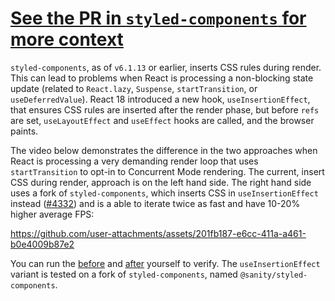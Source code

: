 # [See the PR in `styled-components` for more context](https://github.com/styled-components/styled-components/pull/4332)

`styled-components`, as of `v6.1.13` or earlier, inserts CSS rules during render. This can lead to problems when React is processing a non-blocking state update (related to `React.lazy`, `Suspense`, `startTransition`, or `useDeferredValue`). React 18 introduced a new hook, `useInsertionEffect`, that ensures CSS rules are inserted after the render phase, but before `refs` are set, `useLayoutEffect` and `useEffect` hooks are called, and the browser paints.

The video below demonstrates the difference in the two approaches when React is processing a very demanding render loop that uses `startTransition` to opt-in to Concurrent Mode rendering. The current, insert CSS during render, approach is on the left hand side. The right hand side uses a fork of `styled-components`, which inserts CSS in `useInsertionEffect` instead ([#4332](https://github.com/styled-components/styled-components/pull/4332)) and is a able to iterate twice as fast and have 10-20% higher average FPS:



https://github.com/user-attachments/assets/201fb187-e6cc-411a-a461-b0e4009b87e2



You can run the [before](https://concurrent-styled-components.sanity.dev/?strategy=insert-during-render&layoutTrashing=force&interval=100&size=72&maxIterations=20) and [after](https://concurrent-styled-components.sanity.dev/?strategy=use-insertion-effect&layoutTrashing=force&interval=100&size=72&maxIterations=20) yourself to verify.
The `useInsertionEffect` variant is tested on a fork of `styled-components`, named `@sanity/styled-components`.
